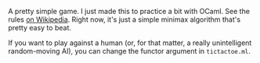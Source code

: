 
A pretty simple game. I just made this to practice a bit with OCaml.
See the rules [on
Wikipedia](https://en.wikipedia.org/wiki/Ultimate_tic-tac-toe). Right
now, it's just a simple minimax algorithm that's pretty easy to beat.

If you want to play against a human (or, for that matter, a really
unintelligent random-moving AI), you can change the functor argument
in `tictactoe.ml`.
